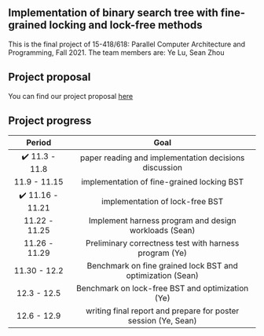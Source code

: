 ## Implementation of binary search tree with fine-grained locking and lock-free methods

This is the final project of 15-418/618: Parallel Computer Architecture and Programming, Fall 2021.
The team members are: Ye Lu, Sean Zhou

## Project proposal
You can find our project proposal [here](https://github.com/louisluSCU/15418_Project/edit/gh-pages/project_proposal.pdf)

## Project progress
| Period | Goal |
| :---:         |     :---:      |
| :heavy_check_mark: 11.3 - 11.8   | paper reading and implementation decisions discussion    |
| 11.9 - 11.15     | implementation of fine-grained locking BST       |
| :heavy_check_mark: 11.16 - 11.21     | implementation of lock-free BST       |
| 11.22 - 11.25     | Implement harness program and design workloads (Sean)       |
| 11.26 - 11.29     | Preliminary correctness test with harness program (Ye)       |
| 11.30 - 12.2     | Benchmark on fine grained lock BST and optimization (Sean)       |
| 12.3 - 12.5     | Benchmark on lock-free BST and optimization (Ye)       |
| 12.6 - 12.9     | writing final report and prepare for poster session (Ye, Sean)       |
